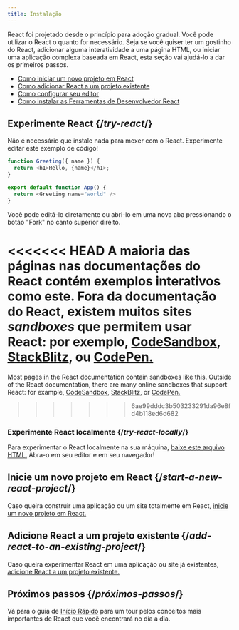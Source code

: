 ```yaml
---
title: Instalação
---
```


<Intro>

React foi projetado desde o princípio para adoção gradual. Você pode utilizar o React o quanto for necessário. Seja se você quiser ter um gostinho do React, adicionar alguma interatividade a uma página HTML, ou iniciar uma aplicação complexa baseada em React, esta seção vai ajudá-lo a dar os primeiros passos.

</Intro>

<YouWillLearn isChapter={true}>

* [Como iniciar um novo projeto em React](/learn/start-a-new-react-project)
* [Como adicionar React a um projeto existente](/learn/add-react-to-an-existing-project)
* [Como configurar seu editor](/learn/editor-setup)
* [Como instalar as Ferramentas de Desenvolvedor React](/learn/react-developer-tools)

</YouWillLearn>

## Experimente React {/*try-react*/}

Não é necessário que instale nada para mexer com o React. Experimente editar este exemplo de código!

<Sandpack>

```js
function Greeting({ name }) {
  return <h1>Hello, {name}</h1>;
}

export default function App() {
  return <Greeting name="world" />
}
```

</Sandpack>

Você pode editá-lo diretamente ou abri-lo em uma nova aba pressionando o botão "Fork" no canto superior direito.

<<<<<<< HEAD
A maioria das páginas nas documentações do React contém exemplos interativos como este. Fora da documentação do React, existem muitos sites *sandboxes* que permitem usar React: por exemplo, [CodeSandbox](https://codesandbox.io/s/new), [StackBlitz](https://stackblitz.com/fork/react), ou [CodePen.](https://codepen.io/pen?&editors=0010&layout=left&prefill_data_id=3f4569d1-1b11-4bce-bd46-89090eed5ddb)
=======
Most pages in the React documentation contain sandboxes like this. Outside of the React documentation, there are many online sandboxes that support React: for example, [CodeSandbox](https://codesandbox.io/s/new), [StackBlitz](https://stackblitz.com/fork/react), or [CodePen.](https://codepen.io/pen?template=QWYVwWN)
>>>>>>> 6ae99dddc3b503233291da96e8fd4b118ed6d682

### Experimente React localmente {/*try-react-locally*/}

Para experimentar o React localmente na sua máquina, [baixe este arquivo HTML.](https://gist.githubusercontent.com/gaearon/0275b1e1518599bbeafcde4722e79ed1/raw/db72dcbf3384ee1708c4a07d3be79860db04bff0/example.html) Abra-o em seu editor e em seu navegador!

## Inicie um novo projeto em React {/*start-a-new-react-project*/}

Caso queira construir uma aplicação ou um site totalmente em React, [inicie um novo projeto em React.](/learn/start-a-new-react-project)

## Adicione React a um projeto existente {/*add-react-to-an-existing-project*/}

Caso queira experimentar React em uma aplicação ou site já existentes, [adicione React a um projeto existente.](/learn/add-react-to-an-existing-project)

## Próximos passos {/*próximos-passos*/}

Vá para o guia de [Início Rápido](/learn) para um tour pelos conceitos mais importantes de React que você encontrará no dia a dia.

